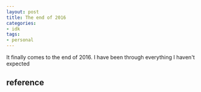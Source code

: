 ```yaml
---
layout: post
title: The end of 2016
categories:
- idk
tags:
- personal
---
```


It finally comes to the end of 2016. I have been through everything I
haven't expected



##



## reference
[]()

